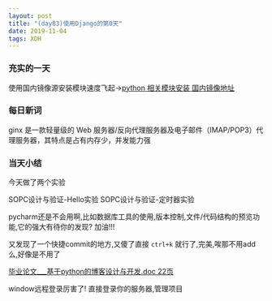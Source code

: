 ```yaml
---  
layout: post  
title: "(day83)使用Django的第0天"   
date: 2019-11-04
tags: XDH    
---  
```


### 充实的一天
使用国内镜像源安装模块速度飞起->[python 相关模块安装 国内镜像地址](https://victorfengming.github.io/2019/11/python-module-install/)
### 每日新词

ginx 是一款轻量级的 Web 服务器/反向代理服务器及电子邮件（IMAP/POP3）代理服务器，其特点是占有内存少，并发能力强

### 当天小结

今天做了两个实验

SOPC设计与验证-Hello实验
SOPC设计与验证-定时器实验

pycharm还是不会用啊,比如数据库工具的使用,版本控制,文件/代码结构的预览功能,它的强大有待你的发现? 加油!!!

又发现了一个快捷commit的地方,又傻了直接 `ctrl+k` 就行了,完美,唉那不用add么,好像是不用了

[毕业论文___基于python的博客设计与开发.doc 22页](https://max.book118.com/html/2017/0120/85586597.shtm)

window远程登录厉害了! 直接登录你的服务器,管理项目